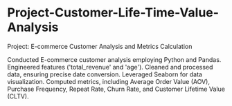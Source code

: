 # Project-Customer-Life-Time-Value-Analysis
Project: E-commerce Customer Analysis and Metrics Calculation

Conducted E-commerce customer analysis employing Python and Pandas. Engineered features ('total_revenue' and 'age'). Cleaned and processed data, ensuring precise date conversion. Leveraged Seaborn for data visualization. Computed metrics, including Average Order Value (AOV), Purchase Frequency, Repeat Rate, Churn Rate, and Customer Lifetime Value (CLTV).
